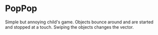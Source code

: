 # PopPop
Simple but annoying child's game. 
Objects bounce around and are started and stopped at a touch. 
Swiping the objects changes the vector.

